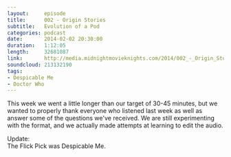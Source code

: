 ```yaml
---
layout:     episode
title:      002 - Origin Stories
subtitle:   Evolution of a Pod
categories: podcast
date:       2014-02-02 20:30:00
duration:   1:12:05
length:     32681087
link:       http://media.midnightmovieknights.com/2014/002_-_Origin_Stories.m4a
soundcloud: 213132190
tags:
- Despicable Me
- Doctor Who
---
```

This week we went a little longer than our target of 30-45 minutes, but we wanted to properly thank everyone who listened last week as well as answer some of the questions we've received. We are still experimenting with the format, and we actually made attempts at learning to edit the audio.

Update:  
The Flick Pick was Despicable Me.